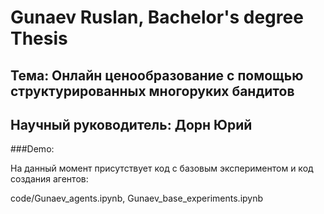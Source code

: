 # Gunaev Ruslan, Bachelor's degree Thesis

## Тема: Онлайн ценообразование с помощью структурированных многоруких бандитов

## Научный руководитель: Дорн Юрий

###Demo:

На данный момент присутствует код с базовым экспериментом и код создания агентов:

code/Gunaev_agents.ipynb, Gunaev_base_experiments.ipynb
